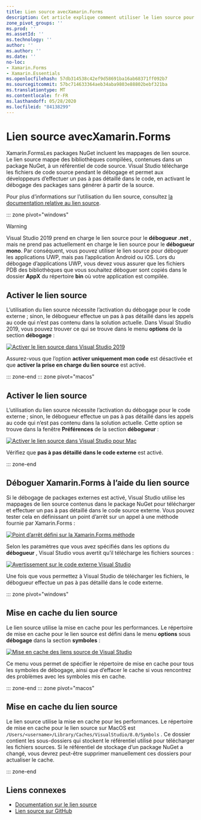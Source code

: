 ```yaml
---
title: Lien source avecXamarin.Forms
description: Cet article explique comment utiliser le lien source pour déboguer dans Xamarin.Forms .
zone_pivot_groups: ''
ms.prod: ''
ms.assetId: ''
ms.technology: ''
author: ''
ms.author: ''
ms.date: ''
no-loc:
- Xamarin.Forms
- Xamarin.Essentials
ms.openlocfilehash: 57db314538c42ef9d58691ba16ab68371ff092b7
ms.sourcegitcommit: 57bc714633364aeb34aba9803e88802bebf321ba
ms.translationtype: MT
ms.contentlocale: fr-FR
ms.lasthandoff: 05/28/2020
ms.locfileid: "84138299"
---
```

# <a name="source-link-with-xamarinforms"></a>Lien source avecXamarin.Forms

Xamarin.FormsLes packages NuGet incluent les mappages de lien source. Le lien source mappe des bibliothèques compilées, contenues dans un package NuGet, à un référentiel de code source. Visual Studio télécharge les fichiers de code source pendant le débogage et permet aux développeurs d’effectuer un pas à pas détaillé dans le code, en activant le débogage des packages sans générer à partir de la source.

Pour plus d’informations sur l’utilisation du lien source, consultez [la documentation relative au lien source](/dotnet/standard/library-guidance/sourcelink).

::: zone pivot="windows"

> [!WARNING]
> Visual Studio 2019 prend en charge le lien source pour le **débogueur .net** , mais ne prend pas actuellement en charge le lien source pour le **débogueur mono**. Par conséquent, vous pouvez utiliser le lien source pour déboguer les applications UWP, mais pas l’application Android ou iOS. Lors du débogage d’applications UWP, vous devez vous assurer que les fichiers PDB des bibliothèques que vous souhaitez déboguer sont copiés dans le dossier **AppX** du répertoire **bin** où votre application est compilée.

## <a name="enable-source-link"></a>Activer le lien source

L’utilisation du lien source nécessite l’activation du débogage pour le code externe ; sinon, le débogueur effectue un pas à pas détaillé dans les appels au code qui n’est pas contenu dans la solution actuelle. Dans Visual Studio 2019, vous pouvez trouver ce qui se trouve dans le menu **options** de la section **débogage** :

[![Activer le lien source dans Visual Studio 2019](sourcelink-images/sourcelink-enable-pc-cropped.png)](sourcelink-images/sourcelink-enable-pc.png#lightbox)

Assurez-vous que l’option **activer uniquement mon code** est désactivée et que **activer la prise en charge du lien source** est activé.

::: zone-end
::: zone pivot="macos"

## <a name="enable-source-link"></a>Activer le lien source

L’utilisation du lien source nécessite l’activation du débogage pour le code externe ; sinon, le débogueur effectue un pas à pas détaillé dans les appels au code qui n’est pas contenu dans la solution actuelle. Cette option se trouve dans la fenêtre **Préférences** de la section **débogueur** :

[![Activer le lien source dans Visual Studio pour Mac](sourcelink-images/sourcelink-enable-mac-cropped.png)](sourcelink-images/sourcelink-enable-mac.png#lightbox)

Vérifiez que **pas à pas détaillé dans le code externe** est activé.

::: zone-end

## <a name="debug-xamarinforms-using-source-link"></a>Déboguer Xamarin.Forms à l’aide du lien source

Si le débogage de packages externes est activé, Visual Studio utilise les mappages de lien source contenus dans le package NuGet pour télécharger et effectuer un pas à pas détaillé dans le code source externe. Vous pouvez tester cela en définissant un point d’arrêt sur un appel à une méthode fournie par Xamarin.Forms :

[![Point d’arrêt défini sur la Xamarin.Forms méthode](sourcelink-images/breakpoint-cropped.png)](sourcelink-images/external-code-available.png#lightbox)

Selon les paramètres que vous avez spécifiés dans les options du **débogueur** , Visual Studio vous avertit qu’il télécharge les fichiers sources :

[![Avertissement sur le code externe Visual Studio](sourcelink-images/external-code-cropped.png)](sourcelink-images/external-code-available.png#lightbox)

Une fois que vous permettez à Visual Studio de télécharger les fichiers, le débogueur effectue un pas à pas détaillé dans le code externe.

::: zone pivot="windows"

## <a name="source-link-caching"></a>Mise en cache du lien source

Le lien source utilise la mise en cache pour les performances. Le répertoire de mise en cache pour le lien source est défini dans le menu **options** sous **débogage** dans la section **symboles** :

[![Mise en cache des liens source de Visual Studio](sourcelink-images/sourcelink-caching-pc-cropped.png)](sourcelink-images/sourcelink-caching-pc.png#lightbox)

Ce menu vous permet de spécifier le répertoire de mise en cache pour tous les symboles de débogage, ainsi que d’effacer le cache si vous rencontrez des problèmes avec les symboles mis en cache.

::: zone-end
::: zone pivot="macos"

## <a name="source-link-caching"></a>Mise en cache du lien source

Le lien source utilise la mise en cache pour les performances. Le répertoire de mise en cache pour le lien source sur MacOS est `/Users/<username>/Library/Caches/VisualStudio/8.0/Symbols` . Ce dossier contient les sous-dossiers qui stockent le référentiel utilisé pour télécharger les fichiers sources. Si le référentiel de stockage d’un package NuGet a changé, vous devrez peut-être supprimer manuellement ces dossiers pour actualiser le cache.

::: zone-end

## <a name="related-links"></a>Liens connexes

- [Documentation sur le lien source](/dotnet/standard/library-guidance/sourcelink)
- [Lien source sur GitHub](https://github.com/dotnet/sourcelink)
